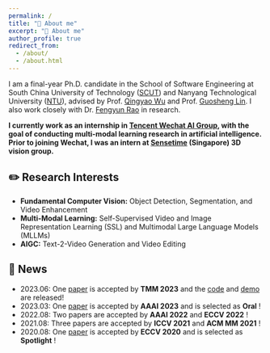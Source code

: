 ```yaml
---
permalink: /
title: "👋 About me"
excerpt: "👋 About me"
author_profile: true
redirect_from: 
  - /about/
  - /about.html
---
```


I am a final-year Ph.D. candidate in the School of Software Engineering at South China University of Technology ([SCUT](https://www.scut.edu.cn/new/)) and Nanyang Technological University ([NTU](https://www.ntu.edu.sg/)), advised by Prof. [Qingyao Wu](https://sites.google.com/site/qysite/) and Prof. [Guosheng Lin](https://guosheng.github.io/). I also work closely with Dr. [Fengyun Rao](https://scholar.google.com/citations?user=38dACd4AAAAJ&hl=en) in research.

**I currently work as an internship in [Tencent Wechat AI Group](https://ai.weixin.qq.com/), with the goal of conducting multi-modal learning research in artificial intelligence. Prior to joining Wechat, I was an intern at [Sensetime](https://www.sensetime.com/cn) (Singapore) 3D vision group.**

## ✏️ Research Interests

- **Fundamental Computer Vision:** Object Detection, Segmentation, and Video Enhancement
- **Multi-Modal Learning:** Self-Supervised Video and Image Representation Learning (SSL) and Multimodal Large Language Models (MLLMs)
- **AIGC:** Text-2-Video Generation and Video Editing

## 📰 News


- 2023.06: One [paper](https://browse.arxiv.org/pdf/2203.04708v2.pdf) is accepted by **TMM 2023**  and the [code](https://github.com/suyukun666/UFO) and [demo](https://huggingface.co/spaces/djl234/UFO) are released!
- 2023.03: One [paper](https://ojs.aaai.org/index.php/AAAI/article/view/25337) is accepted by **AAAI 2023**  and is selected as  **Oral** !
- 2022.08: Two papers are accepted by **AAAI 2022** and **ECCV 2022** !
- 2021.08: Three papers are accepted by **ICCV 2021** and **ACM MM 2021** !
- 2020.08: One [paper](https://www.ecva.net/papers/eccv_2020/papers_ECCV/papers/123490069.pdf) is accepted by **ECCV 2020**  and is selected as **Spotlight** !
